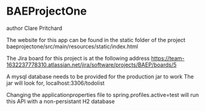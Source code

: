 # BAEProjectOne
author Clare Pritchard

The website for this app can be found in the static folder of the project
baeprojectone/src/main/resources/static/index.html

The Jira board for this project is at the following address
https://team-1632237778310.atlassian.net/jira/software/projects/BAEP/boards/5


A mysql database needs to be provided for the production jar to work
The jar will look for,
localhost:3306/todolist


Changing the applicationproperties file to
spring.profiles.active=test
will run this API with a non-persistant H2 database

